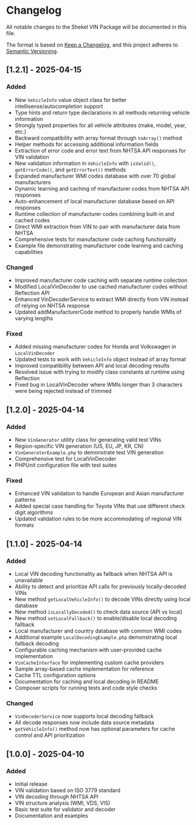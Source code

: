 # Changelog

All notable changes to the Shekel VIN Package will be documented in this file.

The format is based on [Keep a Changelog](https://keepachangelog.com/en/1.0.0/),
and this project adheres to [Semantic Versioning](https://semver.org/spec/v2.0.0.html).

## [1.2.1] - 2025-04-15

### Added

- New `VehicleInfo` value object class for better intellisense/autocompletion support
- Type hints and return type declarations in all methods returning vehicle information
- Strongly typed properties for all vehicle attributes (make, model, year, etc.)
- Backward compatibility with array format through `toArray()` method
- Helper methods for accessing additional information fields
- Extraction of error code and error text from NHTSA API responses for VIN validation
- New validation information in `VehicleInfo` with `isValid()`, `getErrorCode()`, and `getErrorText()` methods
- Expanded manufacturer WMI codes database with over 70 global manufacturers
- Dynamic learning and caching of manufacturer codes from NHTSA API responses
- Auto-enhancement of local manufacturer database based on API responses
- Runtime collection of manufacturer codes combining built-in and cached codes
- Direct WMI extraction from VIN to pair with manufacturer data from NHTSA
- Comprehensive tests for manufacturer code caching functionality
- Example file demonstrating manufacturer code learning and caching capabilities

### Changed

- Improved manufacturer code caching with separate runtime collection
- Modified LocalVinDecoder to use cached manufacturer codes without Reflection API
- Enhanced VinDecoderService to extract WMI directly from VIN instead of relying on NHTSA response
- Updated addManufacturerCode method to properly handle WMIs of varying lengths

### Fixed

- Added missing manufacturer codes for Honda and Volkswagen in `LocalVinDecoder`
- Updated tests to work with `VehicleInfo` object instead of array format
- Improved compatibility between API and local decoding results
- Resolved issue with trying to modify class constants at runtime using Reflection
- Fixed bug in LocalVinDecoder where WMIs longer than 3 characters were being rejected instead of trimmed

## [1.2.0] - 2025-04-14

### Added

- New `VinGenerator` utility class for generating valid test VINs
- Region-specific VIN generation (US, EU, JP, KR, CN)
- `VinGeneratorExample.php` to demonstrate test VIN generation
- Comprehensive test for LocalVinDecoder
- PHPUnit configuration file with test suites

### Fixed

- Enhanced VIN validation to handle European and Asian manufacturer patterns
- Added special case handling for Toyota VINs that use different check digit algorithms
- Updated validation rules to be more accommodating of regional VIN formats

## [1.1.0] - 2025-04-14

### Added

- Local VIN decoding functionality as fallback when NHTSA API is unavailable
- Ability to detect and prioritize API calls for previously locally-decoded VINs
- New method `getLocalVehicleInfo()` to decode VINs directly using local database
- New method `isLocallyDecoded()` to check data source (API vs local)
- New method `setLocalFallback()` to enable/disable local decoding fallback
- Local manufacturer and country database with common WMI codes
- Additional example `LocalDecodingExample.php` demonstrating local fallback decoding
- Configurable caching mechanism with user-provided cache implementation
- `VinCacheInterface` for implementing custom cache providers
- Sample array-based cache implementation for reference
- Cache TTL configuration options
- Documentation for caching and local decoding in README
- Composer scripts for running tests and code style checks

### Changed

- `VinDecoderService` now supports local decoding fallback
- All decode responses now include data source metadata
- `getVehicleInfo()` method now has optional parameters for cache control and API prioritization

## [1.0.0] - 2025-04-10

### Added

- Initial release
- VIN validation based on ISO 3779 standard
- VIN decoding through NHTSA API
- VIN structure analysis (WMI, VDS, VIS)
- Basic test suite for validator and decoder
- Documentation and examples
